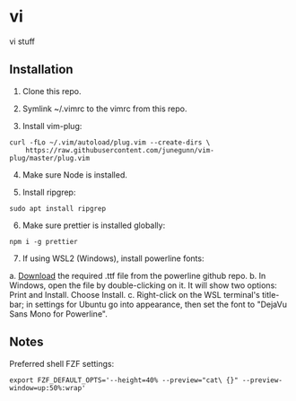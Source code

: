 # vi

vi stuff

## Installation

1. Clone this repo.

2. Symlink ~/.vimrc to the vimrc from this repo.

3. Install vim-plug:

```
curl -fLo ~/.vim/autoload/plug.vim --create-dirs \
    https://raw.githubusercontent.com/junegunn/vim-plug/master/plug.vim
```

4. Make sure Node is installed.

5. Install ripgrep:

```
sudo apt install ripgrep
```
6. Make sure prettier is installed globally:

```
npm i -g prettier
```

7. If using WSL2 (Windows), install powerline fonts:

a. [Download](https://github.com/powerline/fonts/blob/master/DejaVuSansMono/DejaVu%20Sans%20Mono%20for%20Powerline.ttf) the required .ttf file from the powerline github repo.
b. In Windows, open the file by double-clicking on it. It will show two options: Print and Install. Choose Install.
c. Right-click on the WSL terminal's title-bar; in settings for Ubuntu go into appearance, then set the font to "DejaVu Sans Mono for Powerline".

## Notes

Preferred shell FZF settings:

```
export FZF_DEFAULT_OPTS='--height=40% --preview="cat\ {}" --preview-window=up:50%:wrap'
```
